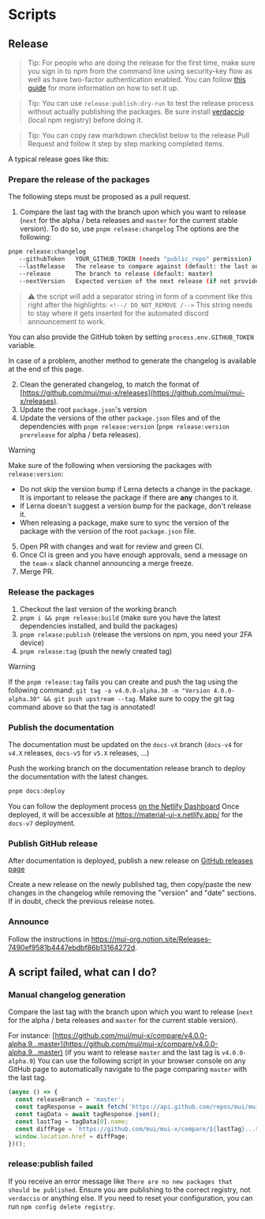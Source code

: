 # Scripts

## Release

> Tip: For people who are doing the release for the first time, make sure you sign in to npm from the command line using security-key flow as well as have two-factor authentication enabled.
> You can follow [this guide](https://docs.npmjs.com/accessing-npm-using-2fa) for more information on how to set it up.

> Tip: You can use `release:publish:dry-run` to test the release process without actually publishing the packages.
> Be sure install [verdaccio](https://verdaccio.org/) (local npm registry) before doing it.

> Tip: You can copy raw markdown checklist below to the release Pull Request and follow it step by step marking completed items.

A typical release goes like this:

### Prepare the release of the packages

The following steps must be proposed as a pull request.

1. Compare the last tag with the branch upon which you want to release (`next` for the alpha / beta releases and `master` for the current stable version).
   To do so, use `pnpm release:changelog` The options are the following:

```bash
pnpm release:changelog
   --githubToken   YOUR_GITHUB_TOKEN (needs "public_repo" permission)
   --lastRelease   The release to compare against (default: the last one)
   --release       The branch to release (default: master)
   --nextVersion   Expected version of the next release (if not provided, __VERSION__ placeholders must be updated manually)
```

> :warning: the script will add a separator string in form of a comment like this right after the highlights:
> `<!--/ DO_NOT_REMOVE /-->`
> This string needs to stay where it gets inserted for the automated discord announcement to work.

You can also provide the GitHub token by setting `process.env.GITHUB_TOKEN` variable.

In case of a problem, another method to generate the changelog is available at the end of this page.

2. Clean the generated changelog, to match the format of [https://github.com/mui/mui-x/releases](https://github.com/mui/mui-x/releases).
3. Update the root `package.json`'s version
4. Update the versions of the other `package.json` files and of the dependencies with `pnpm release:version` (`pnpm release:version prerelease` for alpha / beta releases).

> [!WARNING]
> Make sure of the following when versioning the packages with `release:version`:
>
> - Do not skip the version bump if Lerna detects a change in the package. It is important to release the package if there are **any** changes to it.
> - If Lerna doesn't suggest a version bump for the package, don't release it.
> - When releasing a package, make sure to sync the version of the package with the version of the root `package.json` file.

5. Open PR with changes and wait for review and green CI.
6. Once CI is green and you have enough approvals, send a message on the `team-x` slack channel announcing a merge freeze.
7. Merge PR.

### Release the packages

1. Checkout the last version of the working branch
2. `pnpm i && pnpm release:build` (make sure you have the latest dependencies installed, and build the packages)
3. `pnpm release:publish` (release the versions on npm, you need your 2FA device)
4. `pnpm release:tag` (push the newly created tag)

> [!WARNING]
> If the `pnpm release:tag` fails you can create and push the tag using the following command: `git tag -a v4.0.0-alpha.30 -m "Version 4.0.0-alpha.30" && git push upstream --tag`.
> Make sure to copy the git tag command above so that the tag is annotated!

### Publish the documentation

The documentation must be updated on the `docs-vX` branch (`docs-v4` for `v4.X` releases, `docs-v5` for `v5.X` releases, ...)

Push the working branch on the documentation release branch to deploy the documentation with the latest changes.

<!-- #default-branch-switch -->

```bash
pnpm docs:deploy
```

You can follow the deployment process [on the Netlify Dashboard](https://app.netlify.com/sites/material-ui-x/deploys?filter=docs-v7)
Once deployed, it will be accessible at https://material-ui-x.netlify.app/ for the `docs-v7` deployment.

### Publish GitHub release

After documentation is deployed, publish a new release on [GitHub releases page](https://github.com/mui/mui-x/releases)

Create a new release on the newly published tag, then copy/paste the new changes in the changelog while removing the "version" and "date" sections. If in doubt, check the previous release notes.

### Announce

Follow the instructions in https://mui-org.notion.site/Releases-7490ef9581b4447ebdbf86b13164272d.

## A script failed, what can I do?

### Manual changelog generation

Compare the last tag with the branch upon which you want to release (`next` for the alpha / beta releases and `master` for the current stable version).

For instance: [https://github.com/mui/mui-x/compare/v4.0.0-alpha.9...master](https://github.com/mui/mui-x/compare/v4.0.0-alpha.9...master) (if you want to release `master` and the last tag is `v4.0.0-alpha.9`)
You can use the following script in your browser console on any GitHub page to automatically navigate to the page comparing `master` with the last tag.

```js
(async () => {
  const releaseBranch = 'master';
  const tagResponse = await fetch('https://api.github.com/repos/mui/mui-x/tags?per_page=1');
  const tagData = await tagResponse.json();
  const lastTag = tagData[0].name;
  const diffPage = `https://github.com/mui/mui-x/compare/${lastTag}...${releaseBranch}`;
  window.location.href = diffPage;
})();
```

### release:publish failed

If you receive an error message like `There are no new packages that should be published`. Ensure you are publishing to the correct registry, not `verdaccio` or anything else. If you need to reset your configuration, you can run `npm config delete registry`.
